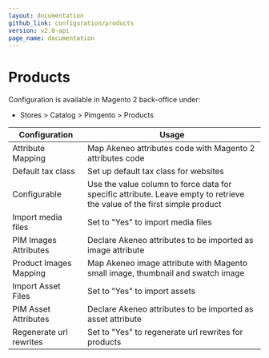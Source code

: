 ```yaml
---
layout: documentation
github_link: configuration/products
version: v2.0-api
page_name: documentation
---
```


# Products

Configuration is available in Magento 2 back-office under:
* Stores > Catalog > Pimgento > Products

| Configuration           | Usage                                                                                                                    |
|-------------------------|--------------------------------------------------------------------------------------------------------------------------|
| Attribute Mapping       | Map Akeneo attributes code with Magento 2 attributes code                                                                |
| Default tax class       | Set up default tax class for websites                                                                                    |
| Configurable            | Use the value column to force data for specific attribute. Leave empty to retrieve the value of the first simple product |
| Import media files      | Set to "Yes" to import media files                                                                                       |
| PIM Images Attributes   | Declare Akeneo attributes to be imported as image attribute                                                              |
| Product Images Mapping  | Map Akeneo image attribute with Magento small image, thumbnail and swatch image                                          |
| Import Asset Files      | Set to "Yes" to import assets                                                                                            |
| PIM Asset Attributes    | Declare Akeneo attributes to be imported as asset attribute                                                              |
| Regenerate url rewrites | Set to "Yes" to regenerate url rewrites for products                                                              |